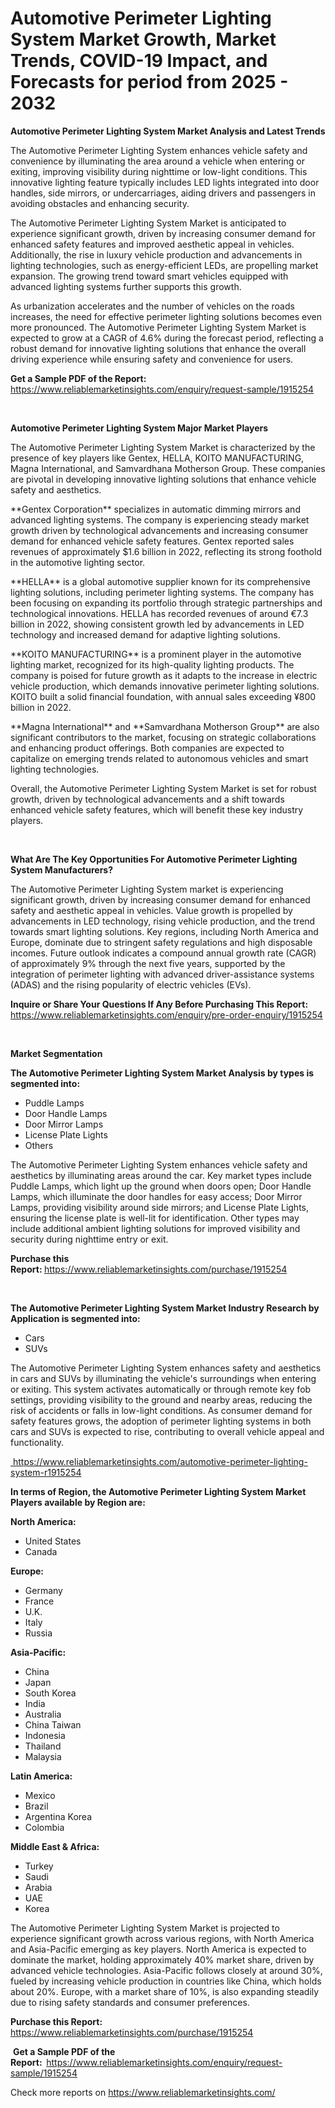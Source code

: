 <p><h1>Automotive Perimeter Lighting System Market Growth, Market Trends, COVID-19 Impact, and Forecasts for period from 2025 - 2032</h1></p><p><strong>Automotive Perimeter Lighting System Market Analysis and Latest Trends</strong></p>
<p><p>The Automotive Perimeter Lighting System enhances vehicle safety and convenience by illuminating the area around a vehicle when entering or exiting, improving visibility during nighttime or low-light conditions. This innovative lighting feature typically includes LED lights integrated into door handles, side mirrors, or undercarriages, aiding drivers and passengers in avoiding obstacles and enhancing security.</p><p>The Automotive Perimeter Lighting System Market is anticipated to experience significant growth, driven by increasing consumer demand for enhanced safety features and improved aesthetic appeal in vehicles. Additionally, the rise in luxury vehicle production and advancements in lighting technologies, such as energy-efficient LEDs, are propelling market expansion. The growing trend toward smart vehicles equipped with advanced lighting systems further supports this growth.</p><p>As urbanization accelerates and the number of vehicles on the roads increases, the need for effective perimeter lighting solutions becomes even more pronounced. The Automotive Perimeter Lighting System Market is expected to grow at a CAGR of 4.6% during the forecast period, reflecting a robust demand for innovative lighting solutions that enhance the overall driving experience while ensuring safety and convenience for users.</p></p>
<p><strong>Get a Sample PDF of the Report:&nbsp;</strong> <a href="https://www.reliablemarketinsights.com/enquiry/request-sample/1915254?utm_campaign=3214&utm_medium=2&utm_source=Github&utm_content=ia&utm_term=30032025&utm_id=automotive-perimeter-lighting-system">https://www.reliablemarketinsights.com/enquiry/request-sample/1915254</a></p>
<p>&nbsp;</p>
<p><strong>Automotive Perimeter Lighting System Major Market Players</strong></p>
<p><p>The Automotive Perimeter Lighting System Market is characterized by the presence of key players like Gentex, HELLA, KOITO MANUFACTURING, Magna International, and Samvardhana Motherson Group. These companies are pivotal in developing innovative lighting solutions that enhance vehicle safety and aesthetics.</p><p>**Gentex Corporation** specializes in automatic dimming mirrors and advanced lighting systems. The company is experiencing steady market growth driven by technological advancements and increasing consumer demand for enhanced vehicle safety features. Gentex reported sales revenues of approximately $1.6 billion in 2022, reflecting its strong foothold in the automotive lighting sector.</p><p>**HELLA** is a global automotive supplier known for its comprehensive lighting solutions, including perimeter lighting systems. The company has been focusing on expanding its portfolio through strategic partnerships and technological innovations. HELLA has recorded revenues of around €7.3 billion in 2022, showing consistent growth led by advancements in LED technology and increased demand for adaptive lighting solutions.</p><p>**KOITO MANUFACTURING** is a prominent player in the automotive lighting market, recognized for its high-quality lighting products. The company is poised for future growth as it adapts to the increase in electric vehicle production, which demands innovative perimeter lighting solutions. KOITO built a solid financial foundation, with annual sales exceeding ¥800 billion in 2022.</p><p>**Magna International** and **Samvardhana Motherson Group** are also significant contributors to the market, focusing on strategic collaborations and enhancing product offerings. Both companies are expected to capitalize on emerging trends related to autonomous vehicles and smart lighting technologies.</p><p>Overall, the Automotive Perimeter Lighting System Market is set for robust growth, driven by technological advancements and a shift towards enhanced vehicle safety features, which will benefit these key industry players.</p></p>
<p>&nbsp;</p>
<p><strong>What Are The Key Opportunities For Automotive Perimeter Lighting System Manufacturers?</strong></p>
<p><p>The Automotive Perimeter Lighting System market is experiencing significant growth, driven by increasing consumer demand for enhanced safety and aesthetic appeal in vehicles. Value growth is propelled by advancements in LED technology, rising vehicle production, and the trend towards smart lighting solutions. Key regions, including North America and Europe, dominate due to stringent safety regulations and high disposable incomes. Future outlook indicates a compound annual growth rate (CAGR) of approximately 9% through the next five years, supported by the integration of perimeter lighting with advanced driver-assistance systems (ADAS) and the rising popularity of electric vehicles (EVs).</p></p>
<p><strong>Inquire or Share Your Questions If Any Before Purchasing This Report:</strong> <a href="https://www.reliablemarketinsights.com/enquiry/pre-order-enquiry/1915254?utm_campaign=3214&utm_medium=2&utm_source=Github&utm_content=ia&utm_term=30032025&utm_id=automotive-perimeter-lighting-system">https://www.reliablemarketinsights.com/enquiry/pre-order-enquiry/1915254</a></p>
<p>&nbsp;</p>
<p><strong>Market Segmentation</strong></p>
<p><strong>The Automotive Perimeter Lighting System Market Analysis by types is segmented into:</strong></p>
<p><ul><li>Puddle Lamps</li><li>Door Handle Lamps</li><li>Door Mirror Lamps</li><li>License Plate Lights</li><li>Others</li></ul></p>
<p><p>The Automotive Perimeter Lighting System enhances vehicle safety and aesthetics by illuminating areas around the car. Key market types include Puddle Lamps, which light up the ground when doors open; Door Handle Lamps, which illuminate the door handles for easy access; Door Mirror Lamps, providing visibility around side mirrors; and License Plate Lights, ensuring the license plate is well-lit for identification. Other types may include additional ambient lighting solutions for improved visibility and security during nighttime entry or exit.</p></p>
<p><strong>Purchase this Report:&nbsp;</strong><a href="https://www.reliablemarketinsights.com/purchase/1915254?utm_campaign=3214&utm_medium=2&utm_source=Github&utm_content=ia&utm_term=30032025&utm_id=automotive-perimeter-lighting-system">https://www.reliablemarketinsights.com/purchase/1915254</a></p>
<p>&nbsp;</p>
<p><strong>The Automotive Perimeter Lighting System Market Industry Research by Application is segmented into:</strong></p>
<p><ul><li>Cars</li><li>SUVs</li></ul></p>
<p><p>The Automotive Perimeter Lighting System enhances safety and aesthetics in cars and SUVs by illuminating the vehicle's surroundings when entering or exiting. This system activates automatically or through remote key fob settings, providing visibility to the ground and nearby areas, reducing the risk of accidents or falls in low-light conditions. As consumer demand for safety features grows, the adoption of perimeter lighting systems in both cars and SUVs is expected to rise, contributing to overall vehicle appeal and functionality.</p></p>
<p><a href="https://www.reliablemarketinsights.com/automotive-perimeter-lighting-system-r1915254?utm_campaign=3214&utm_medium=2&utm_source=Github&utm_content=ia&utm_term=30032025&utm_id=automotive-perimeter-lighting-system">&nbsp;https://www.reliablemarketinsights.com/automotive-perimeter-lighting-system-r1915254</a></p>
<p><strong>In terms of Region, the Automotive Perimeter Lighting System Market Players available by Region are:</strong></p>
<p>
    <p> <strong> North America: </strong>
        <ul>
            <li>United States</li>
            <li>Canada</li>
        </ul>
        </p> 
    <p> <strong> Europe: </strong>
        <ul>
            <li>Germany</li>
            <li>France</li>
            <li>U.K.</li>
            <li>Italy</li>
            <li>Russia</li>
        </ul>
        </p> 
    <p> <strong> Asia-Pacific: </strong>
        <ul>
            <li>China</li>
            <li>Japan</li>
            <li>South Korea</li>
            <li>India</li>
            <li>Australia</li>
            <li>China Taiwan</li>
            <li>Indonesia</li>
            <li>Thailand</li>
            <li>Malaysia</li>
        </ul>
        </p> 
    <p> <strong> Latin America: </strong>
        <ul>
            <li>Mexico</li>
            <li>Brazil</li>
            <li>Argentina Korea</li>
            <li>Colombia</li>
        </ul>
        </p> 
    <p> <strong> Middle East & Africa: </strong>
        <ul>
            <li>Turkey</li>
            <li>Saudi</li>
            <li>Arabia</li>
            <li>UAE</li>
            <li>Korea</li>
        </ul>
    </p>
    </p>
<p><p>The Automotive Perimeter Lighting System Market is projected to experience significant growth across various regions, with North America and Asia-Pacific emerging as key players. North America is expected to dominate the market, holding approximately 40% market share, driven by advanced vehicle technologies. Asia-Pacific follows closely at around 30%, fueled by increasing vehicle production in countries like China, which holds about 20%. Europe, with a market share of 10%, is also expanding steadily due to rising safety standards and consumer preferences.</p></p>
<p><strong>Purchase this Report: </strong><a href="https://www.reliablemarketinsights.com/purchase/1915254?utm_campaign=3214&utm_medium=2&utm_source=Github&utm_content=ia&utm_term=30032025&utm_id=automotive-perimeter-lighting-system">https://www.reliablemarketinsights.com/purchase/1915254</a></p>
<p>&nbsp;<strong>Get a Sample PDF of the Report:&nbsp;&nbsp;</strong><a href="https://www.reliablemarketinsights.com/enquiry/request-sample/1915254?utm_campaign=3214&utm_medium=2&utm_source=Github&utm_content=ia&utm_term=30032025&utm_id=automotive-perimeter-lighting-system">https://www.reliablemarketinsights.com/enquiry/request-sample/1915254</a></p>
<p><strong></strong></p>
<p>Check more reports on <a href="https://www.reliablemarketinsights.com/?utm_campaign=3214&utm_medium=2&utm_source=Github&utm_content=ia&utm_term=30032025&utm_id=automotive-perimeter-lighting-system">https://www.reliablemarketinsights.com/</a></p>